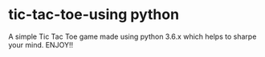 # tic-tac-toe-using python
A simple Tic Tac Toe  game made using python 3.6.x which helps to sharpe your mind. ENJOY!!
